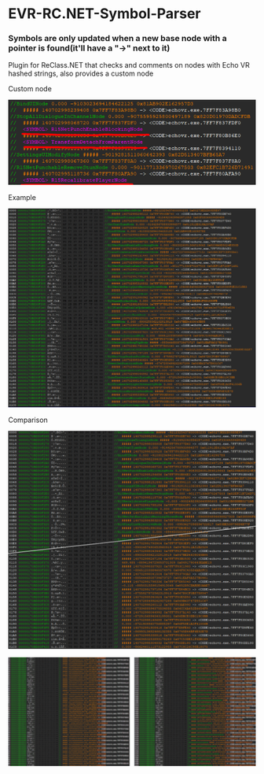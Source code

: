 # EVR-RC.NET-Symbol-Parser
### Symbols are only updated when a new base node with a pointer is found(it'll have a "->" next to it)
Plugin for ReClass.NET that checks and comments on nodes with Echo VR hashed strings, also provides a custom node 

Custom node

![customnode](https://github.com/zrixoh/EVR-RC.NET-Symbol-Parser/blob/main/images/customnode.png?raw=true)

Example

![example](https://github.com/zrixoh/EVR-RC.NET-Symbol-Parser/blob/main/images/example.png?raw=true)

Comparison

![plugin is on the top](https://github.com/zrixoh/EVR-RC.NET-Symbol-Parser/blob/main/images/comparison2.png?raw=true)

![Plugin is on the right](https://github.com/zrixoh/EVR-RC.NET-Symbol-Parser/blob/main/images/comparison.png?raw=true)
